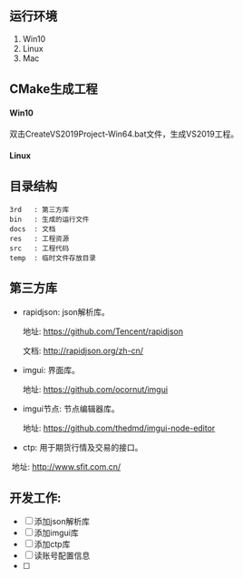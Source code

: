 ## 运行环境

1. Win10
2. Linux
3. Mac

## CMake生成工程

#### Win10

双击CreateVS2019Project-Win64.bat文件，生成VS2019工程。

#### Linux



## 目录结构	
	3rd   : 第三方库
	bin   : 生成的运行文件
	docs  : 文档 
	res   : 工程资源
	src   : 工程代码
	temp  : 临时文件存放目录


## 第三方库

* rapidjson: json解析库。             

  地址: https://github.com/Tencent/rapidjson

  文档: http://rapidjson.org/zh-cn/

* imgui: 界面库。

  地址: https://github.com/ocornut/imgui

* imgui节点: 节点编辑器库。

  地址: https://github.com/thedmd/imgui-node-editor

* ctp: 用于期货行情及交易的接口。

​          地址: http://www.sfit.com.cn/



## 开发工作:	

- [ ] 添加json解析库
- [ ] 添加imgui库
- [ ] 添加ctp库
- [ ] 读账号配置信息
- [ ] 



